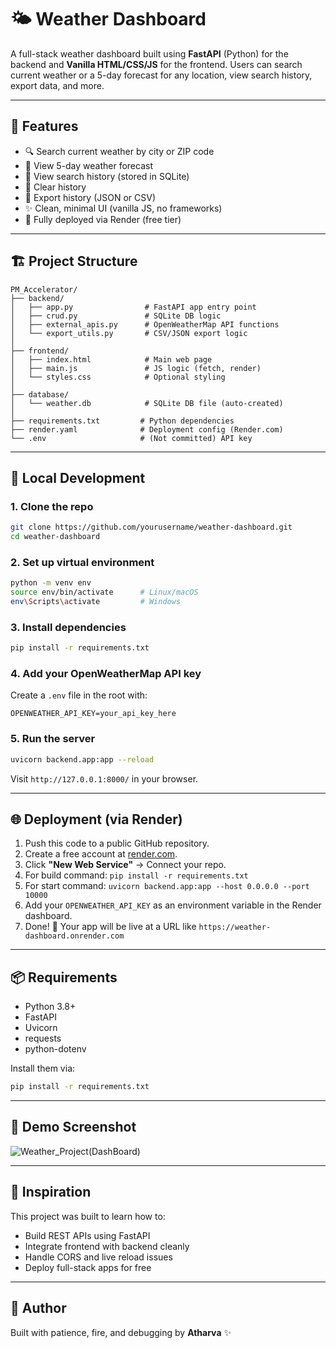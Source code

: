 # 🌤️ Weather Dashboard

A full-stack weather dashboard built using **FastAPI** (Python) for the backend and **Vanilla HTML/CSS/JS** for the frontend. Users can search current weather or a 5-day forecast for any location, view search history, export data, and more.

---

## 🔧 Features

* 🔍 Search current weather by city or ZIP code
* 📆 View 5-day weather forecast
* 📜 View search history (stored in SQLite)
* 🧹 Clear history
* 📁 Export history (JSON or CSV)
* ✨ Clean, minimal UI (vanilla JS, no frameworks)
* 🚀 Fully deployed via Render (free tier)

---

## 🏗️ Project Structure

```
PM_Accelerator/
├── backend/
│   ├── app.py                # FastAPI app entry point
│   ├── crud.py               # SQLite DB logic
│   ├── external_apis.py      # OpenWeatherMap API functions
│   └── export_utils.py       # CSV/JSON export logic
│
├── frontend/
│   ├── index.html            # Main web page
│   ├── main.js               # JS logic (fetch, render)
│   └── styles.css            # Optional styling
│
├── database/
│   └── weather.db            # SQLite DB file (auto-created)
│
├── requirements.txt         # Python dependencies
├── render.yaml              # Deployment config (Render.com)
└── .env                     # (Not committed) API key
```

---

## 🚀 Local Development

### 1. Clone the repo

```bash
git clone https://github.com/yourusername/weather-dashboard.git
cd weather-dashboard
```

### 2. Set up virtual environment

```bash
python -m venv env
source env/bin/activate      # Linux/macOS
env\Scripts\activate         # Windows
```

### 3. Install dependencies

```bash
pip install -r requirements.txt
```

### 4. Add your OpenWeatherMap API key

Create a `.env` file in the root with:

```
OPENWEATHER_API_KEY=your_api_key_here
```

### 5. Run the server

```bash
uvicorn backend.app:app --reload
```

Visit `http://127.0.0.1:8000/` in your browser.

---

## 🌐 Deployment (via Render)

1. Push this code to a public GitHub repository.
2. Create a free account at [render.com](https://render.com).
3. Click **"New Web Service"** → Connect your repo.
4. For build command: `pip install -r requirements.txt`
5. For start command: `uvicorn backend.app:app --host 0.0.0.0 --port 10000`
6. Add your `OPENWEATHER_API_KEY` as an environment variable in the Render dashboard.
7. Done! 🎉 Your app will be live at a URL like `https://weather-dashboard.onrender.com`

---

## 📦 Requirements

* Python 3.8+
* FastAPI
* Uvicorn
* requests
* python-dotenv

Install them via:

```bash
pip install -r requirements.txt
```

---

## 📸 Demo Screenshot

![Weather_Project(DashBoard)](https://github.com/user-attachments/assets/abe02242-9c62-43e9-a918-b98dbd16bd23)


---

## 🧠 Inspiration

This project was built to learn how to:

* Build REST APIs using FastAPI
* Integrate frontend with backend cleanly
* Handle CORS and live reload issues
* Deploy full-stack apps for free

---

## 🧊 Author

Built with patience, fire, and debugging by **Atharva** ✨


